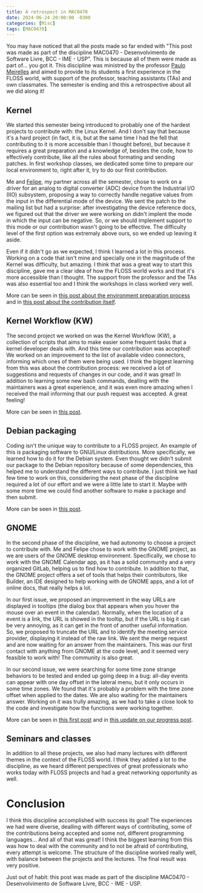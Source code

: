 ```yaml
---
title: A retrospect in MAC0470
date: 2024-06-24 20:00:00 -0300
categories: [Misc]
tags: [MAC0470]
---
```


You may have noticed that all the posts made so far ended with "This post was made as part of the discipline MAC0470 - Desenvolvimento de Software Livre, BCC - IME - USP". This is because all of them were made as part of... you got it. This discipline was ministred by the professor [Paulo Meirelles](https://www.ime.usp.br/~paulormm/) and aimed to provide to its students a first experience in the FLOSS world, with support of the professor, teaching assistants (TAs) and own classmates. The semester is ending and this a retrospective about all we did along it!

## Kernel

We started this semester being introduced to probably one of the hardest projects to contribute with: the Linux Kernel. And I don't say that because it's a hard project (in fact, it is, but at the same time I had the fell that contributing to it is more accessible than I thought before), but because it requires a great preparation and a knowledge of, besides the code, how to effectively contribute, like all the rules about formating and sending patches. In first workshop classes, we dedicated some time to prepare our local environment to, right after it, try to do our first contribution.

Me and [Felipe](https://felipeanibal.github.io/), my partner across all the semester, chose to work on a driver for an analog to digital converter (ADC) device from the Industrial I/O (IIO) subsystem, proposing a way to correctly handle negative values from the input in the differential mode of the device. We sent the patch to the mailing list but had a surprise: after investigating the device reference docs, we figured out that the driver we were working on didn't implent the mode in which the input can be negative. So, or we should implement support to this mode or our contribution wasn't going to be effective. The difficulty level of the first option was extremaly above ours, so we ended up leaving it aside.

Even if it didn't go as we expected, I think I learned a lot in this process. Working on a code that isn't mine and specially one in the magnitude of the Kernel was difficulty, but amazing. I think that was a great way to start this discipline, gave me a clear idea of how the FLOSS world works and that it's more accessible than I thought. The support from the professor and the TAs was also essential too and I think the workshops in class worked very well.

More can be seen in [this post about the environment preparation process](https://otavioolsilva.github.io/posts/setting-up-an-environment-to-contribute-to-the-kernel/) and in [this post about the contribution itself](https://otavioolsilva.github.io/posts/contributing-to-the-kernel/).

## Kernel Workflow (KW)

The second project we worked on was the Kernel Workflow (KW), a collection of scripts that aims to make easier some frequent tasks that a kernel developer deals with. And this time our contribution was accepted! We worked on an improvement to the list of available video connectors, informing which ones of them were being used. I think the biggest learning from this was about the contribution process: we received a lot of suggestions and requests of changes in our code, and it was great! In addition to learning some new bash commands, dealling with the maintainers was a great experience, and it was even more amazing when I received the mail informing that our push request was accepted. A great feeling!

More can be seen in [this post](https://otavioolsilva.github.io/posts/contributing-to-kw/).

## Debian packaging

Coding isn't the unique way to contribute to a FLOSS project. An example of this is packaging software to GNU/Linux distributions. More specifically, we learned how to do it for the Debian system. Even thought we didn't submit our package to the Debian repository because of some dependencies, this helped me to understand the different ways to contribute. I just think we had few time to work on this, considering the next phase of the discipline required a lot of our effort and we were a little late to start it. Maybe with some more time we could find another software to make a package and then submit.

More can be seen in [this post](https://otavioolsilva.github.io/posts/learning-debian-packaging/).

## GNOME

In the second phase of the discipline, we had autonomy to choose a project to contribute with. Me and Felipe chose to work with the GNOME project, as we are users of the GNOME desktop environment. Specifically, we chose to work with the GNOME Calendar app, as it has a solid community and a very organized GitLab, helping us to find how to contribute. In addition to that, the GNOME project offers a set of tools that helps their contributors, like Builder, an IDE designed to help working with de GNOME apps, and a lot of online docs, that really helps a lot.

In our first issue, we proposed an improvement in the way URLs are displayed in tooltips (the dialog box that appears when you hover the mouse over an event in the calendar). Normally, when the location of a event is a link, the URL is showed in the tooltip, but if the URL is big it can be very annoying, as it can get in the front of another useful information. So, we proposed to truncate the URL and to identify the meeting service provider, displaying it instead of the raw link. We sent the merge request and are now waiting for an answer from the maintainers. This was our first contact with anything from GNOME at the code level, and it seemed very feasible to work with! The community is also great.

In our second issue, we were searching for some time zone strange behaviors to be tested and ended up going deep in a bug: all-day events can appear with one day offset in the lateral menu, but it only occurs in some time zones. We found that it's probably a problem with the time zone offset when applied to the dates. We are also waiting for the maintainers answer. Working on it was trully amazing, as we had to take a close look to the code and investigate how the functions were working together.

More can be seen in [this first post](https://otavioolsilva.github.io/posts/contributing-to-gnome-01/) and in [this update on our progress post](https://otavioolsilva.github.io/posts/contributing-to-gnome-02/).

## Seminars and classes

In addition to all these projects, we also had many lectures with different themes in the context of the FLOSS world. I think they added a lot to the discipline, as we heard different perspectives of great professionals who works today with FLOSS projects and had a great networking opportunity as well.

# Conclusion

I think this discipline accomplished with success its goal! The experiences we had were diverse, dealling with different ways of contributing, some of the contributions being accepted and some not, different programming languages... And all of that was great! I think the biggest learning from this was how to deal with the community and to not be afraid of contributing, every attempt is welcome. The structure of the discipline worked really well, with balance between the projects and the lectures. The final result was very positive.

Just out of habit: this post was made as part of the discipline MAC0470 - Desenvolvimento de Software Livre, BCC - IME - USP.

